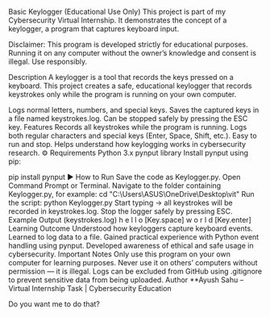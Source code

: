 Basic Keylogger (Educational Use Only)
This project is part of my Cybersecurity Virtual Internship.
It demonstrates the concept of a keylogger, a program that captures keyboard input.

Disclaimer:
This program is developed strictly for educational purposes.
Running it on any computer without the owner’s knowledge and consent is illegal. Use responsibly.

Description
A keylogger is a tool that records the keys pressed on a keyboard.
This project creates a safe, educational keylogger that records keystrokes only while the program is running on your own computer.

Logs normal letters, numbers, and special keys.
Saves the captured keys in a file named keystrokes.log.
Can be stopped safely by pressing the ESC key.
Features
Records all keystrokes while the program is running.
Logs both regular characters and special keys (Enter, Space, Shift, etc.).
Easy to run and stop.
Helps understand how keylogging works in cybersecurity research.
⚙ Requirements
Python 3.x
pynput library
Install pynput using pip:

pip install pynput
▶ How to Run
Save the code as Keylogger.py.
Open Command Prompt or Terminal.
Navigate to the folder containing Keylogger.py, for example:
cd "C:\Users\ASUS\OneDrive\Desktop\vit"
Run the script:
python Keylogger.py
Start typing → all keystrokes will be recorded in keystrokes.log.
Stop the logger safely by pressing ESC.
Example Output (keystrokes.log)
h
e
l
l
o
[Key.space]
w
o
r
l
d
[Key.enter]
Learning Outcome
Understood how keyloggers capture keyboard events.
Learned to log data to a file.
Gained practical experience with Python event handling using pynput.
Developed awareness of ethical and safe usage in cybersecurity.
Important Notes
Only use this program on your own computer for learning purposes.
Never use it on others’ computers without permission — it is illegal.
Logs can be excluded from GitHub using .gitignore to prevent sensitive data from being uploaded.
Author
**Ayush Sahu – Virtual Internship Task | Cybersecurity Education

Do you want me to do that?

